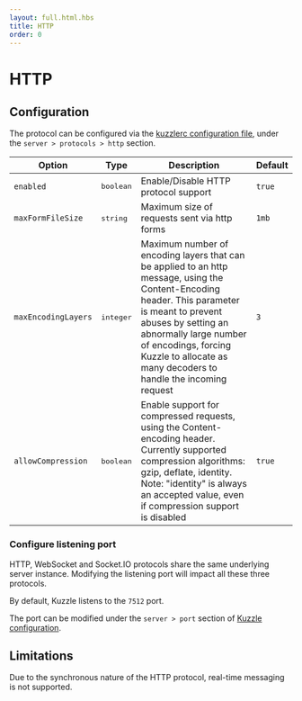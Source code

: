```yaml
---
layout: full.html.hbs
title: HTTP
order: 0
---
```


# HTTP

## Configuration

The protocol can be configured via the [kuzzlerc configuration file](/core/1/guide/essentials/configuration/), under the `server > protocols > http` section.

| Option              | Type               | Description                                                                                                                                                                                                                                                                           | Default |
| ------------------- | ------------------ | ------------------------------------------------------------------------------------------------------------------------------------------------------------------------------------------------------------------------------------------------------------------------------------- | ------- |
| `enabled`           | <pre>boolean</pre> | Enable/Disable HTTP protocol support                                                                                                                                                                                                                                                  | `true`  |
| `maxFormFileSize`   | <pre>string</pre>  | Maximum size of requests sent via http forms                                                                                                                                                                                                                                          | `1mb`   |
| `maxEncodingLayers` | <pre>integer</pre> | Maximum number of encoding layers that can be applied to an http message, using the Content-Encoding header. This parameter is meant to prevent abuses by setting an abnormally large number of encodings, forcing Kuzzle to allocate as many decoders to handle the incoming request | `3`     |
| `allowCompression`  | <pre>boolean</pre> | Enable support for compressed requests, using the Content-encoding header. Currently supported compression algorithms: gzip, deflate, identity. Note: "identity" is always an accepted value, even if compression support is disabled                                                 | `true`  |

### Configure listening port

<div class="alert alert-warning">
HTTP, WebSocket and Socket.IO protocols share the same underlying server instance. Modifying the listening port will impact all these three protocols.
</div>

By default, Kuzzle listens to the `7512` port.

The port can be modified under the `server > port` section of [Kuzzle configuration](/core/1/guide/essentials/configuration/).

## Limitations

Due to the synchronous nature of the HTTP protocol, real-time messaging is not supported.
